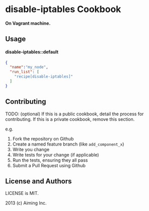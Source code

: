 disable-iptables Cookbook
=========================

**On Vagrant machine.**

Usage
-----

#### disable-iptables::default

```json
{
  "name":"my_node",
  "run_list": [
    "recipe[disable-iptables]"
  ]
}
```

Contributing
------------
TODO: (optional) If this is a public cookbook, detail the process for contributing. If this is a private cookbook, remove this section.

e.g.
1. Fork the repository on Github
2. Create a named feature branch (like `add_component_x`)
3. Write you change
4. Write tests for your change (if applicable)
5. Run the tests, ensuring they all pass
6. Submit a Pull Request using Github

License and Authors
-------------------

LICENSE is MIT.

2013 (c) Aiming Inc.
